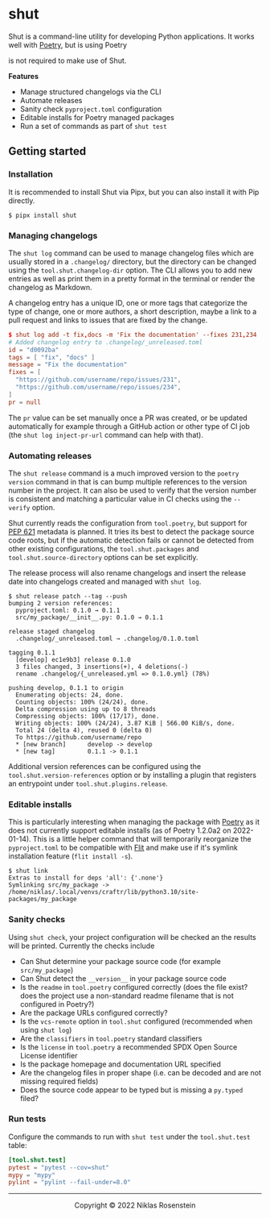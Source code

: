 # shut

Shut is a command-line utility for developing Python applications. It works well with [Poetry][], but is using Poetry

is not required to make use of Shut.

__Features__

* Manage structured changelogs via the CLI
* Automate releases
* Sanity check `pyproject.toml` configuration
* Editable installs for Poetry managed packages
* Run a set of commands as part of `shut test`

## Getting started

### Installation

It is recommended to install Shut via Pipx, but you can also install it with Pip directly.

    $ pipx install shut

### Managing changelogs

The `shut log` command can be used to manage changelog files which are usually stored in a `.changelog/` directory,
but the directory can be changed using the `tool.shut.changelog-dir` option. The CLI allows you to add new entries
as well as print them in a pretty format in the terminal or render the changelog as Markdown.

A changelog entry has a unique ID, one or more tags that categorize the type of change, one or more authors,
a short description, maybe a link to a pull request and links to issues that are fixed by the change.

```toml
$ shut log add -t fix,docs -m 'Fix the documentation' --fixes 231,234
# Added changelog entry to .changelog/_unreleased.toml
id = "d0092ba"
tags = [ "fix", "docs" ]
message = "Fix the documentation"
fixes = [
  "https://github.com/username/repo/issues/231",
  "https://github.com/username/repo/issues/234",
]
pr = null
```

The `pr` value can be set manually once a PR was created, or be updated automatically for example through a GitHub
action or other type of CI job (the `shut log inject-pr-url` command can help with that).

### Automating releases

The `shut release` command is a much improved version to the `poetry version` command in that is can bump multiple
references to the version number in the project. It can also be used to verify that the version number is consistent
and matching a particular value in CI checks using the `--verify` option.

Shut currently reads the configuration from `tool.poetry`, but support for [PEP 621][]
metadata is planned. It tries its best to detect the package source code roots, but if the automatic detection fails or
cannot be detected from other existing configurations, the `tool.shut.packages` and `tool.shut.source-directory`
options can be set explicitly.

The release process will also rename changelogs and insert the release date into changelogs created and managed with
`shut log`.

    $ shut release patch --tag --push
    bumping 2 version references:
      pyproject.toml: 0.1.0 → 0.1.1
      src/my_package/__init__.py: 0.1.0 → 0.1.1

    release staged changelog
      .changelog/_unreleased.toml → .changelog/0.1.0.toml

    tagging 0.1.1
      [develop] ec1e9b3] release 0.1.0
      3 files changed, 3 insertions(+), 4 deletions(-)
      rename .changelog/{_unreleased.yml => 0.1.0.yml} (78%)

    pushing develop, 0.1.1 to origin
      Enumerating objects: 24, done.
      Counting objects: 100% (24/24), done.
      Delta compression using up to 8 threads
      Compressing objects: 100% (17/17), done.
      Writing objects: 100% (24/24), 3.87 KiB | 566.00 KiB/s, done.
      Total 24 (delta 4), reused 0 (delta 0)
      To https://github.com/username/repo
      * [new branch]      develop -> develop
      * [new tag]         0.1.1 -> 0.1.1

Additional version references can be configured using the `tool.shut.version-references` option or by installing a
plugin that registers an entrypoint under `tool.shut.plugins.release`.

### Editable installs

This is particularly interesting when managing the package with [Poetry][] as it does not currently support editable
installs (as of Poetry 1.2.0a2 on 2022-01-14). This is a little helper command that will temporarily reorganize the
`pyproject.toml` to be compatible with [Flit] and make use if it's symlink installation feature (`flit install -s`).

    $ shut link
    Extras to install for deps 'all': {'.none'}
    Symlinking src/my_package -> /home/niklas/.local/venvs/craftr/lib/python3.10/site-packages/my_package

  [PEP 621]: https://www.python.org/dev/peps/pep-0621
  [Flit]: https://flit.readthedocs.io/en/latest/
  [Poetry]: https://python-poetry.org/


### Sanity checks

Using `shut check`, your project configuration will be checked an the results will be printed. Currently the checks include

* Can Shut determine your package source code (for example `src/my_package`)
* Can Shut detect the `__version__` in your package source code
* Is the `readme` in `tool.poetry` configured correctly (does the file exist? does the project use a non-standard
  readme filename that is not configured in Poetry?)
* Are the package URLs configured correctly?
* Is the `vcs-remote` option in `tool.shut` configured (recommended when using `shut log`)
* Are the `classifiers` in `tool.poetry` standard classifiers
* Is the `license` in `tool.poetry` a recommended SPDX Open Source License identifier
* Is the package homepage and documentation URL specified
* Are the changelog files in proper shape (i.e. can be decoded and are not missing required fields)
* Does the source code appear to be typed but is missing a `py.typed` filed?

### Run tests

Configure the commands to run with `shut test` under the `tool.shut.test` table:

```toml
[tool.shut.test]
pytest = "pytest --cov=shut"
mypy = "mypy"
pylint = "pylint --fail-under=8.0"
```

---

<p align="center">Copyright &copy; 2022 Niklas Rosenstein</p>
